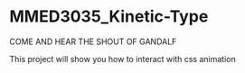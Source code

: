 # MMED3035_Kinetic-Type
<p> COME AND HEAR THE SHOUT OF GANDALF</p>
<p> This project will show you how to interact with css animation</p>
